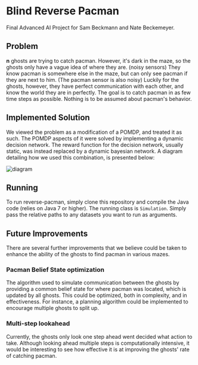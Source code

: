 # Blind Reverse Pacman

Final Advanced AI Project for Sam Beckmann and Nate Beckemeyer.

## Problem

**n** ghosts are trying to catch pacman. However, it's dark in the maze, so the ghosts only have a vague idea of where they are. (noisy sensors) They know pacman is somewhere else in the maze, but can only see pacman if they are next to him. (The pacman sensor is also noisy) Luckily for the ghosts, however, they have perfect communication with each other, and know the world they are in perfectly. The goal is to catch pacman in as few time steps as possible. Nothing is to be assumed about pacman's behavior.

## Implemented Solution

We viewed the problem as a modification of a POMDP, and treated it as such. The POMDP aspects of it were solved by implementing a dynamic decision network. The reward function for the decision network, usually static, was instead replaced by a dynamic bayesian network. A diagram detailing how we used this combination, is presented below: 

![diagram](https://github.com/archon-laboratories/reverse-pacman/wiki/images/diagram.png)

## Running

To run reverse-pacman, simply clone this repository and compile the Java code (relies on Java 7 or higher). The running class is `Simulation`. Simply pass the relative paths to any datasets you want to run as arguments.

## Future Improvements

There are several further improvements that we believe could be taken to enhance the ability of the ghosts to find pacman in various mazes.

### Pacman Belief State optimization

The algorithm used to simulate communication between the ghosts by providing a common belief state for where pacman was located, which is updated by all ghosts. This could be optimized, both in complexity, and in effectiveness. For instance, a planning algorithm could be implemented to encourage multiple ghosts to split up.

### Multi-step lookahead

Currently, the ghosts only look one step ahead went decided what action to take. Although looking ahead multiple steps is computationally intensive, it would be interesting to see how effective it is at improving the ghosts' rate of catching pacman.
